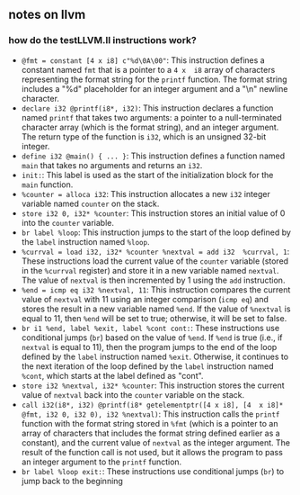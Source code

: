 ## notes on llvm

### how do the testLLVM.ll instructions work?

* `@fmt = constant [4 x i8] c"%d\0A\00"`: This instruction 
defines a constant named `fmt` that is a pointer to a `4 x 
i8` array of characters representing the format string for 
the `printf` function. The format string includes a "%d" 
placeholder for an integer argument and a "\n" newline 
character.
* `declare i32 @printf(i8*, i32)`: This instruction declares 
a function named `printf` that takes two arguments: a pointer
to a null-terminated character array (which is the format 
string), and an integer argument. The return type of the 
function is `i32`, which is an unsigned 32-bit integer.
* `define i32 @main() { ... }`: This instruction defines a 
function named `main` that takes no arguments and returns an 
`i32`.
* `init:`: This label is used as the start of the 
initialization block for the `main` function.
* `%counter = alloca i32`: This instruction allocates a new 
`i32` integer variable named `counter` on the stack.
* `store i32 0, i32* %counter`: This instruction stores an 
initial value of 0 into the `counter` variable.
* `br label %loop`: This instruction jumps to the start of 
the loop defined by the `label` instruction named `%loop`.
* `%currval = load i32, i32* %counter %nextval = add i32 
%currval, 1`: These instructions load the current value of 
the `counter` variable (stored in the `%currval` register) 
and store it in a new variable named `nextval`. The value of 
`nextval` is then incremented by 1 using the `add` 
instruction.
* `%end = icmp eq i32 %nextval, 11`: This instruction 
compares the current value of `nextval` with 11 using an 
integer comparison (`icmp eq`) and stores the result in a new
variable named `%end`. If the value of `%nextval` is equal to
11, then `%end` will be set to true; otherwise, it will be 
set to false.
* `br i1 %end, label %exit, label %cont cont:`: These 
instructions use conditional jumps (`br`) based on the value 
of `%end`. If `%end` is true (i.e., if `nextval` is equal to 
11), then the program jumps to the end of the loop defined by
the `label` instruction named `%exit`. Otherwise, it 
continues to the next iteration of the loop defined by the 
`label` instruction named `%cont`, which starts at the label 
defined as "cont".
* `store i32 %nextval, i32* %counter`: This instruction 
stores the current value of `nextval` back into the `counter`
variable on the stack.
* `call i32(i8*, i32) @printf(i8* getelementptr([4 x i8], [4 
x i8]* @fmt, i32 0, i32 0), i32 %nextval)`: This instruction 
calls the `printf` function with the format string stored in 
`%fmt` (which is a pointer to an array of characters that 
includes the format string defined earlier as a constant), 
and the current value of `nextval` as the integer argument. 
The result of the function call is not used, but it allows 
the program to pass an integer argument to the `printf` 
function.
* `br label %loop exit:`: These instructions use conditional 
jumps (`br`) to jump back to the beginning

